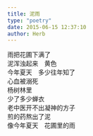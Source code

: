 ```yaml
---  
title: 泥雨  
type: "poetry"  
date: 2015-06-15 12:37:10  
author: Herb  
---  
```

雨把花圃下满了  
泥浑浊起来　黄色  
今年夏天　多少往年知了  
心血被溺死  
杨树林里  
少了多少蝉衣  
老中医开不出凝神的方子  
煎的药熬出了泥  
像今年夏天　花圃里的雨